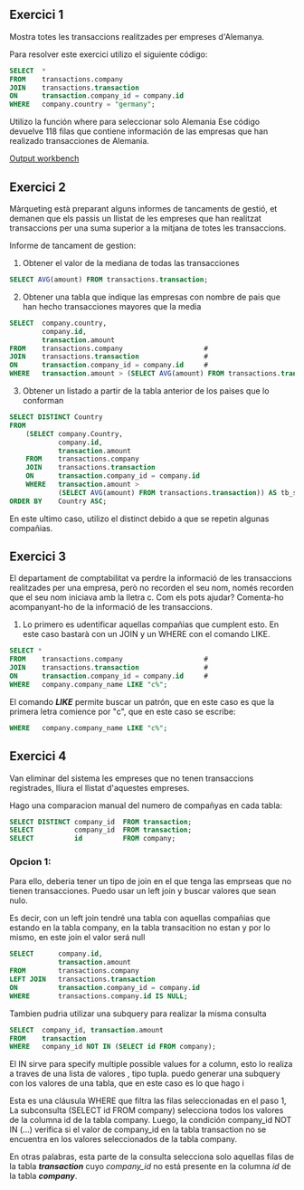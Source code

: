 

## Exercici 1

Mostra totes les transaccions realitzades per empreses d'Alemanya.

Para resolver este exercici utilizo el siguiente código: 

```sql
SELECT 	*										 
FROM 	transactions.company					 
JOIN 	transactions.transaction                
ON		transaction.company_id = company.id
WHERE	company.country = "germany";			
```
Utilizo la función where para seleccionar solo Alemania
Ese código devuelve 118 filas que contiene información de las empresas que han realizado transacciones de Alemania.

[Output workbench](output_n1e1.md)

## Exercici 2

Màrqueting està preparant alguns informes de tancaments de gestió, et demanen que els passis un llistat de les empreses que han realitzat transaccions per una suma superior a la mitjana de totes les transaccions.

Informe de tancament de gestion: 

1. Obtener el valor de la mediana de todas las transacciones
```sql
SELECT AVG(amount) FROM transactions.transaction;
```
2. Obtener una tabla que indique las empresas con nombre de pais que han hecho transacciones mayores que la media
```sql
SELECT  company.country,
        company.id, 
        transaction.amount
FROM 	transactions.company					# 
JOIN 	transactions.transaction				# 
ON		transaction.company_id = company.id		# 
WHERE	transaction.amount > (SELECT AVG(amount) FROM transactions.transaction);
```
3. Obtener un listado a partir de la tabla anterior de los paises que lo conforman

```sql 
SELECT DISTINCT Country
FROM 
    (SELECT company.Country,
            company.id, 
            transaction.amount
    FROM 	transactions.company					 
    JOIN 	transactions.transaction				 
    ON		transaction.company_id = company.id		 
    WHERE	transaction.amount > 
            (SELECT AVG(amount) FROM transactions.transaction)) AS tb_sq
ORDER BY	Country ASC;
```
En este ultimo caso, utilizo el distinct debido a que se repetin algunas compañias.

## Exercici 3

El departament de comptabilitat va perdre la informació de les transaccions realitzades per una empresa, però no recorden el seu nom, només recorden que el seu nom iniciava amb la lletra c. Com els pots ajudar? Comenta-ho acompanyant-ho de la informació de les transaccions.

1. Lo primero es udentificar aquellas compañias que cumplent esto. En este caso bastarà con un JOIN y un WHERE con el comando LIKE.
```sql 
SELECT *
FROM 	transactions.company					# 
JOIN 	transactions.transaction				# 
ON		transaction.company_id = company.id		# 
WHERE   company.company_name LIKE "c%"; 
```
El comando _**LIKE**_ permite buscar un patrón, que en este caso es que la primera letra comience por "c", que en este caso se escribe: 

```sql 
WHERE   company.company_name LIKE "c%"; 
```

## Exercici 4

Van eliminar del sistema les empreses que no tenen transaccions registrades, lliura el llistat d'aquestes empreses.

Hago una comparacion manual del numero de compañyas en cada tabla:  
```sql
SELECT DISTINCT company_id	FROM transaction;
SELECT 			company_id	FROM transaction;
SELECT  		id  		FROM company;
```
### Opcion 1:
Para ello, deberia tener un tipo de join en el que tenga las emprseas que no tienen transacciones. Puedo usar un left join y buscar valores que sean nulo. 

Es decir, con un left join tendré una tabla con aquellas compañias que estando en la tabla company, en la tabla transacition no estan y por lo mismo, en este join el valor será null

```sql
SELECT 		company.id, 
			transaction.amount
FROM 		transactions.company						
LEFT JOIN	transactions.transaction		 
ON			transaction.company_id = company.id		
WHERE 		transactions.company.id IS NULL;
```

Tambien pudria utilizar una subquery para realizar la misma consulta
```sql
SELECT	company_id, transaction.amount
FROM	transaction
WHERE	company_id NOT IN (SELECT id FROM company);
```

El IN sirve para specify multiple possible values for a column, esto lo realiza a traves de una lista de valores , tipo tupla.
puedo generar una subquery con los valores de una tabla, que en este caso es lo que hago i

Esta es una cláusula WHERE que filtra las filas seleccionadas en el paso 1, La subconsulta (SELECT id FROM company) selecciona todos los valores de la columna id de la tabla company. Luego, la condición company_id NOT IN (...) verifica si el valor de company_id en la tabla transaction no se encuentra en los valores seleccionados de la tabla company. 

En otras palabras, esta parte de la consulta selecciona solo aquellas filas de la tabla _**transaction**_ cuyo _company_id_ no está presente en la columna _id_ de la tabla _**company**_.
